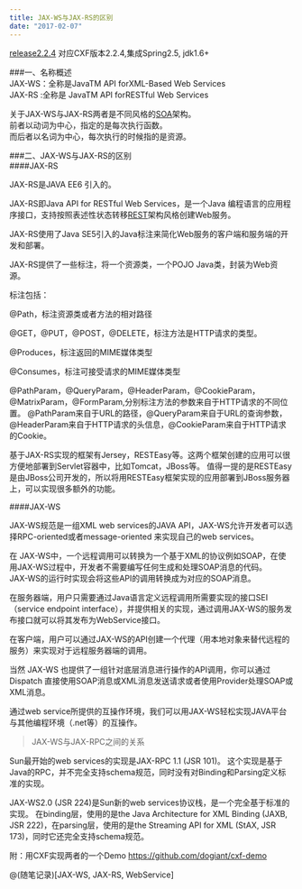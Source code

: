 ```yaml
---
title: JAX-WS与JAX-RS的区别
date: "2017-02-07"
---
```

[release2.2.4](https://github.com/dogiant/cxf-demo/tree/release/2.2.4) 对应CXF版本2.2.4,集成Spring2.5, jdk1.6+ 

###一、名称概述  
JAX-WS：全称是JavaTM API forXML-Based Web Services  
JAX-RS :全称是 JavaTM API forRESTful Web Services  

关于JAX-WS与JAX-RS两者是不同风格的[SOA](https://www.martinfowler.com/bliki/ServiceOrientedAmbiguity.html)架构。  
前者以动词为中心，指定的是每次执行函数。  
而后者以名词为中心，每次执行的时候指的是资源。  

###二、JAX-WS与JAX-RS的区别  
####JAX-RS

JAX-RS是JAVA EE6 引入的。

JAX-RS即Java API for RESTful Web Services，是一个Java 编程语言的应用程序接口，支持按照表述性状态转移[REST](https://en.wikipedia.org/wiki/Representational_state_transfer)架构风格创建Web服务。

JAX-RS使用了Java SE5引入的Java标注来简化Web服务的客户端和服务端的开发和部署。

JAX-RS提供了一些标注，将一个资源类，一个POJO Java类，封装为Web资源。

标注包括：

@Path，标注资源类或者方法的相对路径

@GET，@PUT，@POST，@DELETE，标注方法是HTTP请求的类型。

@Produces，标注返回的MIME媒体类型

@Consumes，标注可接受请求的MIME媒体类型

@PathParam，@QueryParam，@HeaderParam，@CookieParam，@MatrixParam，@FormParam,分别标注方法的参数来自于HTTP请求的不同位置。
@PathParam来自于URL的路径，@QueryParam来自于URL的查询参数，@HeaderParam来自于HTTP请求的头信息，@CookieParam来自于HTTP请求的Cookie。

基于JAX-RS实现的框架有Jersey，RESTEasy等。这两个框架创建的应用可以很方便地部署到Servlet容器中，比如Tomcat，JBoss等。
值得一提的是RESTEasy是由JBoss公司开发的，所以将用RESTEasy框架实现的应用部署到JBoss服务器上，可以实现很多额外的功能。  

####JAX-WS  

JAX-WS规范是一组XML web services的JAVA API，JAX-WS允许开发者可以选择RPC-oriented或者message-oriented 来实现自己的web services。  

在 JAX-WS中，一个远程调用可以转换为一个基于XML的协议例如SOAP，在使用JAX-WS过程中，开发者不需要编写任何生成和处理SOAP消息的代码。  
JAX-WS的运行时实现会将这些API的调用转换成为对应的SOAP消息。  

在服务器端，用户只需要通过Java语言定义远程调用所需要实现的接口SEI（service endpoint interface），并提供相关的实现，通过调用JAX-WS的服务发布接口就可以将其发布为WebService接口。

在客户端，用户可以通过JAX-WS的API创建一个代理（用本地对象来替代远程的服务）来实现对于远程服务器端的调用。

当然 JAX-WS 也提供了一组针对底层消息进行操作的API调用，你可以通过Dispatch 直接使用SOAP消息或XML消息发送请求或者使用Provider处理SOAP或XML消息。

通过web service所提供的互操作环境，我们可以用JAX-WS轻松实现JAVA平台与其他编程环境（.net等）的互操作。

>JAX-WS与JAX-RPC之间的关系

Sun最开始的web services的实现是JAX-RPC 1.1 (JSR 101)。
这个实现是基于Java的RPC，并不完全支持schema规范，同时没有对Binding和Parsing定义标准的实现。

JAX-WS2.0 (JSR 224)是Sun新的web services协议栈，是一个完全基于标准的实现。
在binding层，使用的是the Java Architecture for XML Binding (JAXB, JSR 222)，在parsing层，使用的是the Streaming API for XML (StAX, JSR 173)，同时它还完全支持schema规范。

附：用CXF实现两者的一个Demo
https://github.com/dogiant/cxf-demo

@(随笔记录)[JAX-WS, JAX-RS, WebService]

 
